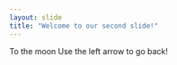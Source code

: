 ```yaml
---
layout: slide
title: "Welcome to our second slide!"
---
```

To the moon
Use the left arrow to go back!
